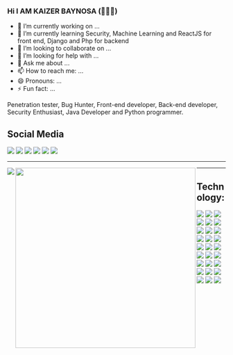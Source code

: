 ### Hi I AM KAIZER BAYNOSA (🦅👨‍💻)


- 🔭 I’m currently working on ...
- 🌱 I’m currently learning Security, Machine Learning and ReactJS for front end, Django and Php for backend
- 👯 I’m looking to collaborate on ...
- 🤔 I’m looking for help with ...
- 💬 Ask me about ...
- 📫 How to reach me: ...
- 😄 Pronouns: ...
- ⚡ Fun fact: ...

<p>Penetration tester, Bug Hunter, Front-end developer, Back-end developer, Security Enthusiast, Java Developer and Python programmer.</p>
<h2>Social Media</h2>
<a href=""><img src="https://img.shields.io/badge/Facebook-%231877F2.svg?style=for-the-badge&logo=Facebook&logoColor=white"/></a>
<a href=""><img src="https://img.shields.io/badge/Gmail-D14836?style=for-the-badge&logo=gmail&logoColor=white"/></a>
<a href=""><img src="https://img.shields.io/badge/Instagram-%23E4405F.svg?style=for-the-badge&logo=Instagram&logoColor=white"/></a>
<a href=""><img src="https://img.shields.io/badge/linkedin-%230077B5.svg?style=for-the-badge&logo=linkedin&logoColor=white"/></a>
<a href=""><img src="https://img.shields.io/badge/ProtonMail-8B89CC?style=for-the-badge&logo=protonmail&logoColor=white"/></a>
<a href=""><img src="https://img.shields.io/badge/Medium-12100E?style=for-the-badge&logo=medium&logoColor=white"/></a>
<hr/>
<img align="left" src="https://github-readme-stats.vercel.app/api?username=pheopyte&show_icons=true&theme=radical"/>
<img align="left" width="415px" src="https://github-readme-stats.vercel.app/api/top-langs/?username=anuraghazra&layout=compact" />
<hr/>
<h2>Technology:</h2>
<a href="#"><img src="https://img.shields.io/badge/Brave-FB542B?style=for-the-badge&logo=Brave&logoColor=white"/></a>
<a href="#"><img src="https://img.shields.io/badge/Firefox-FF7139?style=for-the-badge&logo=Firefox-Browser&logoColor=white"/></a>
<a href="#"><img src="https://img.shields.io/badge/Tor-7D4698?style=for-the-badge&logo=Tor-Browser&logoColor=white"/></a>
<a href="#"><img src="https://img.shields.io/badge/python-3670A0?style=for-the-badge&logo=python&logoColor=ffdd54)"/></a>
<a href="#"><img src="https://img.shields.io/badge/html5-%23E34F26.svg?style=for-the-badge&logo=html5&logoColor=white"/></a>
<a href="#"><img src="https://img.shields.io/badge/css3-%231572B6.svg?style=for-the-badge&logo=css3&logoColor=white"/></a>
<a href="#"><img src="https://img.shields.io/badge/bootstrap-%23563D7C.svg?style=for-the-badge&logo=bootstrap&logoColor=white"/></a>
<a href="#"><img src="https://img.shields.io/badge/tailwindcss-%2338B2AC.svg?style=for-the-badge&logo=tailwind-css&logoColor=white"/></a>
<a href="#"><img src="https://img.shields.io/badge/jquery-%230769AD.svg?style=for-the-badge&logo=jquery&logoColor=white"/></a>
<a href="#"><img src="https://img.shields.io/badge/react-%2320232a.svg?style=for-the-badge&logo=react&logoColor=%2361DAFB"/></a>
<a href="#"><img src="https://img.shields.io/badge/django-%23092E20.svg?style=for-the-badge&logo=django&logoColor=white"/></a>
<a href="#"><img src="https://img.shields.io/badge/php-%23777BB4.svg?style=for-the-badge&logo=php&logoColor=white"/></a>
<a href="#"><img src="https://img.shields.io/badge/Visual%20Studio%20Code-0078d7.svg?style=for-the-badge&logo=visual-studio-code&logoColor=white"/></a>
<a href="#"><img src="https://img.shields.io/badge/sublime_text-%23575757.svg?style=for-the-badge&logo=sublime-text&logoColor=important"/></a>
<a href="#"><img src="https://img.shields.io/badge/VIM-%2311AB00.svg?style=for-the-badge&logo=vim&logoColor=white"/></a>
<a href="#"><img src="https://img.shields.io/badge/Windows-0078D6?style=for-the-badge&logo=windows&logoColor=white"/></a>
<a href="#"><img src="https://img.shields.io/badge/Ubuntu-E95420?style=for-the-badge&logo=ubuntu&logoColor=white"/></a>
<a href="#"><img src="https://img.shields.io/badge/Linux-FCC624?style=for-the-badge&logo=linux&logoColor=black"/></a>
<a href="#"><img src="https://img.shields.io/badge/Linux%20Mint-87CF3E?style=for-the-badge&logo=Linux%20Mint&logoColor=white"/></a>
<a href="#"><img src="https://img.shields.io/badge/docker-%230db7ed.svg?style=for-the-badge&logo=docker&logoColor=white"/></a>
<a href="#"><img src="https://img.shields.io/badge/node.js-6DA55F?style=for-the-badge&logo=node.js&logoColor=white"/></a>
<a href="#"><img src="https://img.shields.io/badge/NPM-%23000000.svg?style=for-the-badge&logo=npm&logoColor=white"/></a>
<a href="#"><img src="https://img.shields.io/badge/heroku-%23430098.svg?style=for-the-badge&logo=heroku&logoColor=white"/></a>
<a href="#"><img src="https://img.shields.io/badge/numpy-%23013243.svg?style=for-the-badge&logo=numpy&logoColor=white"/></a>
<a href="#"><img src="https://img.shields.io/badge/TensorFlow-%23FF6F00.svg?style=for-the-badge&logo=TensorFlow&logoColor=white"/></a>
<a href="#"><img src="https://img.shields.io/badge/pandas-%23150458.svg?style=for-the-badge&logo=pandas&logoColor=white"/></a>
<a href="#"><img src="https://img.shields.io/badge/Spotify-1ED760?style=for-the-badge&logo=spotify&logoColor=white"/></a>

